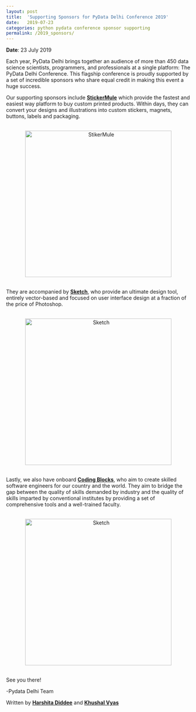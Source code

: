 ```yaml
---
layout: post
title:  'Supporting Sponsors for PyData Delhi Conference 2019'
date:   2019-07-23
categories: python pydata conference sponsor supporting
permalink: /2019_sponsors/
---
```


**Date**: 23 July 2019

Each year, PyData Delhi brings together an audience of more than 450 data science scientists, programmers, and professionals at a single platform: The PyData Delhi Conference. This flagship conference is proudly supported by a set of incredible sponsors who share equal credit in making this event a huge success.

Our supporting sponsors include [**StickerMule**](https://www.stickermule.com/custom-stickers) which provide the fastest and easiest way platform to buy custom printed products. Within days, they can convert your designs and illustrations into custom stickers, magnets, buttons, labels and packaging.

<br>
<center>
<img src="https://pydata.org/delhi2019/media/sponsor_files/sticker-mule-logo-dark-stacked.png" alt="StikerMule" style="width: 400px;"/>
</center>
<br>

They are accompanied by [**Sketch**](https://www.sketch.com/), who provide an ultimate design tool,  entirely vector-based and focused on user interface design at a fraction of the price of Photoshop.

<br>
<center>
<img src="https://pydata.org/delhi2019/media/sponsor_files/sketch-logo-light2x.png" alt="Sketch" style="width: 400px;"/>
</center>
<br>

Lastly, we also have onboard [**Coding Blocks**](https://codingblocks.com), who aim to create skilled software engineers for our country and the world. They aim to bridge the gap between the quality of skills demanded by industry and the quality of skills imparted by conventional institutes by providing a set of comprehensive tools and a well-trained faculty.

<br>
<center>
<img src="https://pydata.org/delhi2019/media/sponsor_files/Logo_DarkGrey__NoShadow.png" alt="Sketch" style="width: 400px;"/>
</center>
<br>

See you there!

-Pydata Delhi Team

Written by [**Harshita Diddee**](https://in.linkedin.com/in/harshita-diddee) and [**Khushal Vyas**](https://www.linkedin.com/in/khushal-vyas/)